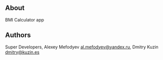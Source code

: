 ## About

BMI Calculator app 

## Authors

Super Developers, Alexey Mefodyev al.mefodyev@yandex.ru, Dmitry Kuzin dmitry@kuzin.es
